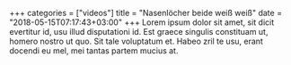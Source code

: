 +++
categories = ["videos"]
title = "Nasenlöcher beide weiß weiß"
date = "2018-05-15T07:17:43+03:00"
+++
Lorem ipsum dolor sit amet, sit dicit evertitur id, usu illud disputationi id. Est graece singulis constituam ut, homero nostro ut quo. Sit tale voluptatum et. Habeo zril te usu, erant docendi eu mel, mei tantas partem mucius at.
